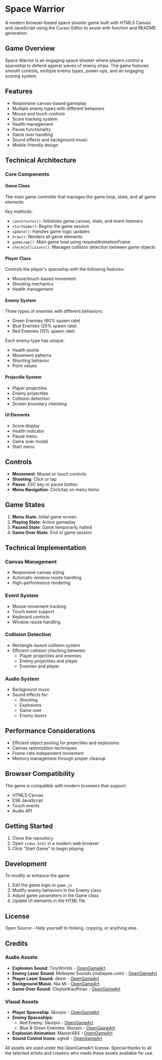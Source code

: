 # Space Warrior

A modern browser-based space shooter game built with HTML5 Canvas and JavaScript using the Cursor Editor to assist with function and README generation.

## Game Overview

Space Warrior is an engaging space shooter where players control a spaceship to defend against waves of enemy ships. The game features smooth controls, multiple enemy types, power-ups, and an engaging scoring system.

## Features

- Responsive canvas-based gameplay
- Multiple enemy types with different behaviors
- Mouse and touch controls
- Score tracking system
- Health management
- Pause functionality
- Game over handling
- Sound effects and background music
- Mobile-friendly design

## Technical Architecture

### Core Components

#### Game Class
The main game controller that manages the game loop, state, and all game elements.

Key methods:
- `constructor()`: Initializes game canvas, state, and event listeners
- `startGame()`: Begins the game session
- `update()`: Handles game logic updates
- `draw()`: Renders all game elements
- `gameLoop()`: Main game loop using requestAnimationFrame
- `checkCollisions()`: Manages collision detection between game objects

#### Player Class
Controls the player's spaceship with the following features:
- Mouse/touch-based movement
- Shooting mechanics
- Health management

#### Enemy System
Three types of enemies with different behaviors:
- Green Enemies (60% spawn rate)
- Blue Enemies (25% spawn rate)
- Red Enemies (15% spawn rate)

Each enemy type has unique:
- Health points
- Movement patterns
- Shooting behavior
- Point values

#### Projectile System
- Player projectiles
- Enemy projectiles
- Collision detection
- Screen boundary checking

#### UI Elements
- Score display
- Health indicator
- Pause menu
- Game over modal
- Start menu

## Controls

- **Movement**: Mouse or touch controls
- **Shooting**: Click or tap
- **Pause**: ESC key or pause button
- **Menu Navigation**: Click/tap on menu items

## Game States

1. **Menu State**: Initial game screen
2. **Playing State**: Active gameplay
3. **Paused State**: Game temporarily halted
4. **Game Over State**: End of game session

## Technical Implementation

### Canvas Management
- Responsive canvas sizing
- Automatic window resize handling
- High-performance rendering

### Event System
- Mouse movement tracking
- Touch event support
- Keyboard controls
- Window resize handling

### Collision Detection
- Rectangle-based collision system
- Efficient collision checking between:
  - Player projectiles and enemies
  - Enemy projectiles and player
  - Enemies and player

### Audio System
- Background music
- Sound effects for:
  - Shooting
  - Explosions
  - Game over
  - Enemy lasers

## Performance Considerations

- Efficient object pooling for projectiles and explosions
- Canvas optimization techniques
- Frame-rate independent movement
- Memory management through proper cleanup

## Browser Compatibility

The game is compatible with modern browsers that support:
- HTML5 Canvas
- ES6 JavaScript
- Touch events
- Audio API

## Getting Started

1. Clone the repository
2. Open `index.html` in a modern web browser
3. Click "Start Game" to begin playing

## Development

To modify or enhance the game:

1. Edit the game logic in `game.js`
2. Modify enemy behaviors in the Enemy class
3. Adjust game parameters in the Game class
4. Update UI elements in the HTML file

## License

Open Source - Help yourself to forking, copying, or anything else.

## Credits

### Audio Assets
- **Explosion Sound**: TinyWorlds - [OpenGameArt](https://opengameart.org/content/explosion-0)
- **Enemy Laser Sound**: Mobeyee Sounds (mobeyee.com) - [OpenGameArt](https://opengameart.org/content/laser-shot-0)
- **Player Laser Sound**: dklon - [OpenGameArt](https://opengameart.org/content/laser-fire)
- **Background Music**: Nia Mi - [OpenGameArt](https://opengameart.org/content/fun-background)
- **Game Over Sound**: CleytonKauffman - [OpenGameArt](https://opengameart.org/content/game-over-theme-ii)

### Visual Assets
- **Player Spaceship**: Skorpio - [OpenGameArt](https://opengameart.org/content/spaceship-6)
- **Enemy Spaceships**: 
  - Red Enemy: Skorpio - [OpenGameArt](https://opengameart.org/content/spaceship-4)
  - Blue & Green Enemies: Skorpio - [OpenGameArt](https://opengameart.org/content/spaceship-8)
- **Explosion Animation**: Master484 - [OpenGameArt](https://opengameart.org/content/explosion-set-1-m484-games)
- **Sound Control Icons**: oglsdl - [OpenGameArt](https://opengameart.org/content/sound-on-sound-off)

All assets are used under the OpenGameArt license. Special thanks to all the talented artists and creators who made these assets available for use. 
